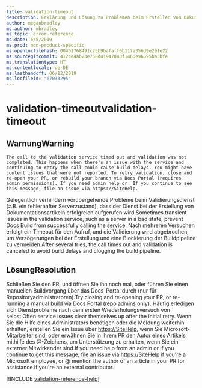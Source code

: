 ```yaml
---
title: validation-timeout
description: Erklärung und Lösung zu Problemen beim Erstellen von Dokumentationsartikeln – validation-timeout
author: meganbradley
ms.author: mbradley
ms.topic: error-reference
ms.date: 6/5/2019
ms.prod: non-product-specific
ms.openlocfilehash: 00461768491c25b9bafaff6b117a356d9e291e22
ms.sourcegitcommit: 412ce4ab23e758d41947043f1463e96595ba3bfe
ms.translationtype: HT
ms.contentlocale: de-DE
ms.lasthandoff: 06/12/2019
ms.locfileid: "67033295"
---
```

# <a name="validation-timeout"></a><span data-ttu-id="25898-103">validation-timeout</span><span class="sxs-lookup"><span data-stu-id="25898-103">validation-timeout</span></span>

## <a name="warning"></a><span data-ttu-id="25898-104">Warnung</span><span class="sxs-lookup"><span data-stu-id="25898-104">Warning</span></span>

`The call to the validation service timed out and validation was not completed. This happens when there's an issue with the service and continuing to retry the call could cause build delays. You might have content issues that were not reported. To retry validation, close and re-open your PR, or rebuild your branch via Docs Portal (requires admin permissions). If you need admin help or  If you continue to see this message, file an issue via https://SiteHelp.`

<span data-ttu-id="25898-105">Gelegentlich verhindern vorübergehende Probleme beim Validierungsdienst (z.B. ein fehlerhafter Serverzustand), dass der Dienst bei der Erstellung von Dokumentationsartikeln erfolgreich aufgerufen wird.</span><span class="sxs-lookup"><span data-stu-id="25898-105">Sometimes transient issues in the validation service, such as a server in a bad state, prevent Docs Build from successfully calling the service.</span></span> <span data-ttu-id="25898-106">Nach mehreren Versuchen erfolgt ein Timeout für den Aufruf, und die Validierung wird abgebrochen, um Verzögerungen bei der Erstellung und eine Blockierung der Buildpipeline zu vermeiden.</span><span class="sxs-lookup"><span data-stu-id="25898-106">After several tries, the call times out and validation is canceled to avoid build delays and clogging the build pipeline.</span></span>

## <a name="resolution"></a><span data-ttu-id="25898-107">Lösung</span><span class="sxs-lookup"><span data-stu-id="25898-107">Resolution</span></span>

<span data-ttu-id="25898-108">Schließen Sie den PR, und öffnen Sie ihn noch mal, oder führen Sie einen manuellen Buildvorgang über das Docs-Portal durch (nur für Repositoryadministratoren).</span><span class="sxs-lookup"><span data-stu-id="25898-108">Try closing and re-opening your PR, or re-running a manual build via Docs Portal (repo admins only).</span></span> <span data-ttu-id="25898-109">Häufig erledigen sich Dienstprobleme nach dem ersten Wiederholungsversuch von selbst.</span><span class="sxs-lookup"><span data-stu-id="25898-109">Often service issues clear themselves up after the initial retry.</span></span> <span data-ttu-id="25898-110">Wenn Sie die Hilfe eines Administrators benötigen oder die Meldung weiterhin erhalten, erstellen Sie ein Issue über [https://SiteHelp](https://SiteHelp), wenn Sie Microsoft-Mitarbeiter sind, oder erwähnen Sie in Ihrem PR den Autor eines Artikels mithilfe des @-Zeichens, um Unterstützung zu erhalten, wenn Sie ein externer Mitwirkender sind.</span><span class="sxs-lookup"><span data-stu-id="25898-110">If you need help from an admin or if you continue to get this message, file an issue via [https://SiteHelp](https://SiteHelp) if you're a Microsoft employee, or @ mention the author of an article in your PR for assistance if you're an external contributor.</span></span>

<!--make sure to add this file to your includes folder and verify the path-->
[!INCLUDE [validation-reference-help](includes/validation-reference-help.md)]
